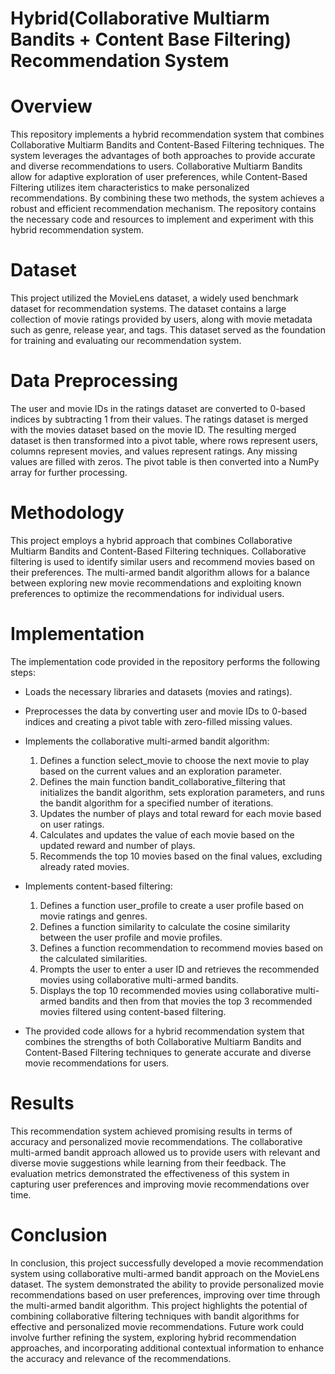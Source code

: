 # Hybrid(Collaborative Multiarm Bandits + Content Base Filtering) Recommendation System

# Overview
This repository implements a hybrid recommendation system that combines Collaborative Multiarm Bandits and Content-Based Filtering techniques. The system leverages the advantages of both approaches to provide accurate and diverse recommendations to users. Collaborative Multiarm Bandits allow for adaptive exploration of user preferences, while Content-Based Filtering utilizes item characteristics to make personalized recommendations. By combining these two methods, the system achieves a robust and efficient recommendation mechanism. The repository contains the necessary code and resources to implement and experiment with this hybrid recommendation system.

# Dataset
This project utilized the MovieLens dataset, a widely used benchmark dataset for recommendation systems. The dataset contains a large collection of movie ratings provided by users, along with movie metadata such as genre, release year, and tags. This dataset served as the foundation for training and evaluating our recommendation system.

# Data Preprocessing
The user and movie IDs in the ratings dataset are converted to 0-based indices by subtracting 1 from their values. The ratings dataset is merged with the movies dataset based on the movie ID. The resulting merged dataset is then transformed into a pivot table, where rows represent users, columns represent movies, and values represent ratings. Any missing values are filled with zeros. The pivot table is then converted into a NumPy array for further processing.

# Methodology
This project employs a hybrid approach that combines Collaborative Multiarm Bandits and Content-Based Filtering techniques. Collaborative filtering is used to identify similar users and recommend movies based on their preferences. The multi-armed bandit algorithm allows for a balance between exploring new movie recommendations and exploiting known preferences to optimize the recommendations for individual users.

# Implementation
The implementation code provided in the repository performs the following steps:

- Loads the necessary libraries and datasets (movies and ratings).
- Preprocesses the data by converting user and movie IDs to 0-based indices and creating a pivot table with zero-filled missing values.
- Implements the collaborative multi-armed bandit algorithm:
  
    1. Defines a function select_movie to choose the next movie to play based on the current values and an exploration parameter.
    2. Defines the main function bandit_collaborative_filtering that initializes the bandit algorithm, sets exploration parameters, and runs the bandit algorithm for a specified number of iterations.
    3. Updates the number of plays and total reward for each movie based on user ratings.
    4. Calculates and updates the value of each movie based on the updated reward and number of plays.
    5. Recommends the top 10 movies based on the final values, excluding already rated movies.
  
- Implements content-based filtering:
    1. Defines a function user_profile to create a user profile based on movie ratings and genres.
    2. Defines a function similarity to calculate the cosine similarity between the user profile and movie profiles.
    3. Defines a function recommendation to recommend movies based on the calculated similarities.
    4. Prompts the user to enter a user ID and retrieves the recommended movies using collaborative multi-armed bandits.
    5. Displays the top 10 recommended movies using collaborative multi-armed bandits and then from that movies the top 3 recommended movies filtered using content-based filtering.
     
- The provided code allows for a hybrid recommendation system that combines the strengths of both Collaborative Multiarm Bandits and Content-Based Filtering techniques to generate accurate and diverse movie recommendations for users.

# Results
This recommendation system achieved promising results in terms of accuracy and personalized movie recommendations. The collaborative multi-armed bandit approach allowed us to provide users with relevant and diverse movie suggestions while learning from their feedback. The evaluation metrics demonstrated the effectiveness of this system in capturing user preferences and improving movie recommendations over time.

# Conclusion
In conclusion, this project successfully developed a movie recommendation system using collaborative multi-armed bandit approach on the MovieLens dataset. The system demonstrated the ability to provide personalized movie recommendations based on user preferences, improving over time through the multi-armed bandit algorithm. This project highlights the potential of combining collaborative filtering techniques with bandit algorithms for effective and personalized movie recommendations. Future work could involve further refining the system, exploring hybrid recommendation approaches, and incorporating additional contextual information to enhance the accuracy and relevance of the recommendations.



